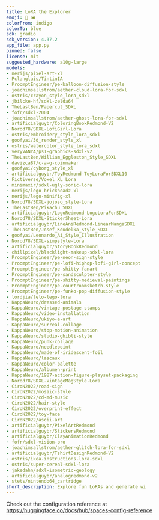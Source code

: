 ```yaml
---
title: LoRA the Explorer
emoji: 🔎 🖼️
colorFrom: indigo
colorTo: blue
sdk: gradio
sdk_version: 4.37.2
app_file: app.py
pinned: false
license: mit
suggested_hardware: a10g-large
models:
- nerijs/pixel-art-xl
- Pclanglais/TintinIA
- ProomptEngineer/pe-balloon-diffusion-style
- joachimsallstrom/aether-cloud-lora-for-sdxl
- ostris/crayon_style_lora_sdxl
- jbilcke-hf/sdxl-zelda64
- TheLastBen/Papercut_SDXL
- fofr/sdxl-2004
- joachimsallstrom/aether-ghost-lora-for-sdxl
- artificialguybr/ColoringBookRedmond-V2
- Norod78/SDXL-LofiGirl-Lora
- ostris/embroidery_style_lora_sdxl
- goofyai/3d_render_style_xl
- ostris/watercolor_style_lora_sdxl
- veryVANYA/ps1-graphics-sdxl-v2
- TheLastBen/William_Eggleston_Style_SDXL
- davizca87/c-a-g-coinmaker
- goofyai/cyborg_style_xl
- artificialguybr/ToyRedmond-ToyLoraForSDXL10
- Fictiverse/Voxel_XL_Lora
- minimaxir/sdxl-ugly-sonic-lora
- nerijs/lego-brickheadz-xl
- nerijs/lego-minifig-xl
- Norod78/SDXL-jojoso_style-Lora
- TheLastBen/Pikachu_SDXL
- artificialguybr/LogoRedmond-LogoLoraForSDXL
- Norod78/SDXL-StickerSheet-Lora
- artificialguybr/LineAniRedmond-LinearMangaSDXL
- TheLastBen/Josef_Koudelka_Style_SDXL
- goofyai/Leonardo_Ai_Style_Illustration
- Norod78/SDXL-simpstyle-Lora
- artificialguybr/StoryBookRedmond
- chillpixel/blacklight-makeup-sdxl-lora
- ProomptEngineer/pe-neon-sign-style
- ProomptEngineer/pe-lofi-hiphop-lofi-girl-concept
- ProomptEngineer/pe-shitty-fanart
- ProomptEngineer/pe-sandsculpter-style
- ProomptEngineer/pe-shitty-medieval-paintings
- ProomptEngineer/pe-courtroomsketch-style
- ProomptEngineer/pe-funko-pop-diffusion-style
- lordjia/lelo-lego-lora
- KappaNeuro/dressed-animals
- KappaNeuro/vintage-postage-stamps
- KappaNeuro/video-installation
- KappaNeuro/ukiyo-e-art
- KappaNeuro/surreal-collage
- KappaNeuro/stop-motion-animation
- KappaNeuro/studio-ghibli-style
- KappaNeuro/punk-collage
- KappaNeuro/needlepoint
- KappaNeuro/made-of-iridescent-foil
- KappaNeuro/lascaux
- KappaNeuro/color-palette
- KappaNeuro/albumen-print
- KappaNeuro/1987-action-figure-playset-packaging
- Norod78/SDXL-VintageMagStyle-Lora
- CiroN2022/road-sign
- CiroN2022/mosaic-style
- CiroN2022/cd-md-music
- CiroN2022/hair-style
- CiroN2022/overprint-effect
- CiroN2022/toy-face
- CiroN2022/ascii-art
- artificialguybr/PixelArtRedmond
- artificialguybr/StickersRedmond
- artificialguybr/ClayAnimationRedmond
- fofr/sdxl-vision-pro
- joachimsallstrom/aether-glitch-lora-for-sdxl
- artificialguybr/TshirtDesignRedmond-V2
- ostris/ikea-instructions-lora-sdxl
- ostris/super-cereal-sdxl-lora
- jakedahn/sdxl-isometric-geology
- artificialguybr/analogredmond-v2
- stets/nintendo64_cartridge
short_description: Explore fun LoRAs and generate wi
---
```


Check out the configuration reference at https://huggingface.co/docs/hub/spaces-config-reference